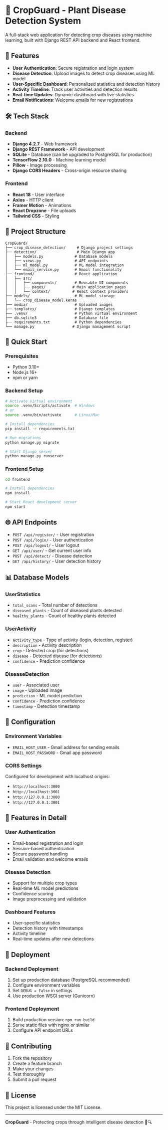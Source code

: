 # 🌱 CropGuard - Plant Disease Detection System

A full-stack web application for detecting crop diseases using machine learning, built with Django REST API backend and React frontend.

## 🚀 Features

- **User Authentication**: Secure registration and login system
- **Disease Detection**: Upload images to detect crop diseases using ML model
- **User-Specific Dashboard**: Personalized statistics and detection history
- **Activity Timeline**: Track user activities and detection results
- **Real-time Updates**: Dynamic dashboard with live statistics
- **Email Notifications**: Welcome emails for new registrations

## 🛠️ Tech Stack

### Backend
- **Django 4.2.7** - Web framework
- **Django REST Framework** - API development
- **SQLite** - Database (can be upgraded to PostgreSQL for production)
- **TensorFlow 2.10.0** - Machine learning model
- **Pillow** - Image processing
- **Django CORS Headers** - Cross-origin resource sharing

### Frontend
- **React 18** - User interface
- **Axios** - HTTP client
- **Framer Motion** - Animations
- **React Dropzone** - File uploads
- **Tailwind CSS** - Styling

## 📁 Project Structure

```
CropGuard/
├── crop_disease_detection/     # Django project settings
├── detection/                  # Main Django app
│   ├── models.py              # Database models
│   ├── views.py               # API endpoints
│   ├── ml_model.py            # ML model integration
│   └── email_service.py       # Email functionality
├── frontend/                  # React application
│   ├── src/
│   │   ├── components/        # Reusable UI components
│   │   ├── pages/            # Main application pages
│   │   └── context/          # React context providers
├── models/                    # ML model storage
│   └── crop_disease_model.keras
├── media/                     # Uploaded images
├── templates/                 # Django templates
├── .venv/                     # Python virtual environment
├── db.sqlite3                 # Database file
├── requirements.txt           # Python dependencies
└── manage.py                 # Django management script
```

## 🚀 Quick Start

### Prerequisites
- Python 3.10+
- Node.js 16+
- npm or yarn

### Backend Setup
```bash
# Activate virtual environment
source .venv/Scripts/activate  # Windows
# or
source .venv/bin/activate      # Linux/Mac

# Install dependencies
pip install -r requirements.txt

# Run migrations
python manage.py migrate

# Start Django server
python manage.py runserver
```

### Frontend Setup
```bash
cd frontend

# Install dependencies
npm install

# Start React development server
npm start
```

## 🌐 API Endpoints

- `POST /api/register/` - User registration
- `POST /api/login/` - User authentication
- `POST /api/logout/` - User logout
- `GET /api/user/` - Get current user info
- `POST /api/detect/` - Disease detection
- `GET /api/history/` - User detection history

## 📊 Database Models

### UserStatistics
- `total_scans` - Total number of detections
- `diseased_plants` - Count of diseased plants detected
- `healthy_plants` - Count of healthy plants detected

### UserActivity
- `activity_type` - Type of activity (login, detection, register)
- `description` - Activity description
- `crop` - Detected crop (for detections)
- `disease` - Detected disease (for detections)
- `confidence` - Prediction confidence

### DiseaseDetection
- `user` - Associated user
- `image` - Uploaded image
- `prediction` - ML model prediction
- `confidence` - Prediction confidence
- `timestamp` - Detection timestamp

## 🔧 Configuration

### Environment Variables
- `EMAIL_HOST_USER` - Gmail address for sending emails
- `EMAIL_HOST_PASSWORD` - Gmail app password

### CORS Settings
Configured for development with localhost origins:
- `http://localhost:3000`
- `http://localhost:3001`
- `http://127.0.0.1:3000`
- `http://127.0.0.1:3001`

## 🎯 Features in Detail

### User Authentication
- Email-based registration and login
- Session-based authentication
- Secure password handling
- Email validation and welcome emails

### Disease Detection
- Support for multiple crop types
- Real-time ML model predictions
- Confidence scoring
- Image preprocessing and validation

### Dashboard Features
- User-specific statistics
- Detection history with timestamps
- Activity timeline
- Real-time updates after new detections

## 🚀 Deployment

### Backend Deployment
1. Set up production database (PostgreSQL recommended)
2. Configure environment variables
3. Set `DEBUG = False` in settings
4. Use production WSGI server (Gunicorn)

### Frontend Deployment
1. Build production version: `npm run build`
2. Serve static files with nginx or similar
3. Configure API endpoint URLs

## 🤝 Contributing

1. Fork the repository
2. Create a feature branch
3. Make your changes
4. Test thoroughly
5. Submit a pull request

## 📝 License

This project is licensed under the MIT License.

---

**CropGuard** - Protecting crops through intelligent disease detection 🌱🔍 